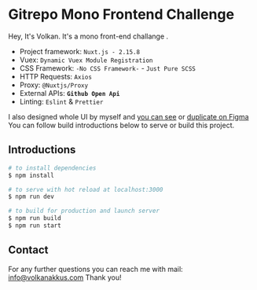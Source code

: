 # Gitrepo Mono Frontend Challenge  

Hey, It's Volkan. It's a mono front-end challange .  

- Project framework: ```Nuxt.js - 2.15.8```
- Vuex: ```Dynamic Vuex Module Registration```
- CSS Framework: ```-No CSS Framework-``` - ```Just Pure SCSS```
- HTTP Requests: ```Axios```
- Proxy: ```@Nuxtjs/Proxy```
- External APIs: **```Github Open Api```** 
- Linting: ```Eslint``` & ```Prettier```

I also designed whole UI by myself and [you can see](https://www.figma.com/file/ZpdiBgfIY7XbWSVJtVNVzN/Github-Cards) or [duplicate on Figma](https://www.figma.com/community/file/1066894731438364215/Github-Cards)  
You can follow build introductions below to serve or build this project.

## Introductions

```bash
# to install dependencies
$ npm install 

# to serve with hot reload at localhost:3000
$ npm run dev

# to build for production and launch server
$ npm run build
$ npm run start 
```

## Contact

For any further questions you can reach me with mail:  info@volkanakkus.com
Thank you! 
